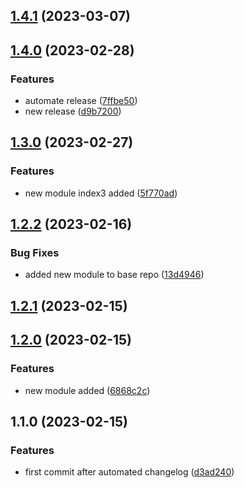 

## [1.4.1](https://github.com/rahulmodiphilips/automatedchangelog/compare/1.4.0...1.4.1) (2023-03-07)

## [1.4.0](https://github.com/rahulmodiphilips/automatedchangelog/compare/1.3.0...1.4.0) (2023-02-28)


### Features

* automate release ([7ffbe50](https://github.com/rahulmodiphilips/automatedchangelog/commit/7ffbe505ca7c3d7d1bff9e3b0ae3aa8d7aef845d))
* new release ([d9b7200](https://github.com/rahulmodiphilips/automatedchangelog/commit/d9b7200e419101e9da2e79a793f6b04f06cf28cb))

## [1.3.0](https://github.com/rahulmodiphilips/automatedchangelog/compare/1.2.2...1.3.0) (2023-02-27)


### Features

* new module index3 added ([5f770ad](https://github.com/rahulmodiphilips/automatedchangelog/commit/5f770ad9e53efe7c6ed810957875f3dd69bee659))

## [1.2.2](https://github.com/rahulmodiphilips/automatedchangelog/compare/1.2.1...1.2.2) (2023-02-16)


### Bug Fixes

* added new module to base repo ([13d4946](https://github.com/rahulmodiphilips/automatedchangelog/commit/13d49465c6bc559edf38f8ce34fa8cb47124e4f8))

## [1.2.1](https://github.com/rahulmodiphilips/automatedchangelog/compare/1.2.0...1.2.1) (2023-02-15)

## [1.2.0](https://github.com/rahulmodiphilips/automatedchangelog/compare/1.1.0...1.2.0) (2023-02-15)


### Features

* new module added ([6868c2c](https://github.com/rahulmodiphilips/automatedchangelog/commit/6868c2cf7e54605e1ea537cde22d06a7b1202c11))

## 1.1.0 (2023-02-15)


### Features

* first commit after automated changelog ([d3ad240](https://github.com/rahulmodiphilips/automatedchangelog/commit/d3ad240cd49c79493d7809d7e381c704876339cd))